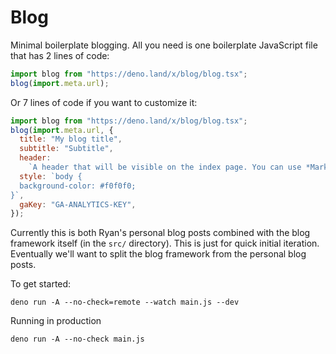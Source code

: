 # Blog

Minimal boilerplate blogging. All you need is one boilerplate JavaScript file
that has 2 lines of code:

```js
import blog from "https://deno.land/x/blog/blog.tsx";
blog(import.meta.url);
```

Or 7 lines of code if you want to customize it:

```js
import blog from "https://deno.land/x/blog/blog.tsx";
blog(import.meta.url, {
  title: "My blog title",
  subtitle: "Subtitle",
  header:
    `A header that will be visible on the index page. You can use *Markdown* here.`,
  style: `body {
  background-color: #f0f0f0;
}`,
  gaKey: "GA-ANALYTICS-KEY",
});
```

Currently this is both Ryan's personal blog posts combined with the blog
framework itself (in the `src/` directory). This is just for quick initial
iteration. Eventually we'll want to split the blog framework from the personal
blog posts.

To get started:

```
deno run -A --no-check=remote --watch main.js --dev
```

Running in production

```
deno run -A --no-check main.js
```
